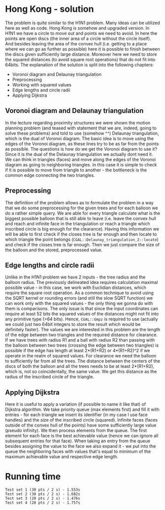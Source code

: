 # Hong Kong - solution
The problem is quite similar to the H1N1 problem. Many ideas can be utilized here as well as code. Hong Kong is somehow and upgraded version. In H1N1 we have a circle to move out and points we need to avoid. In here the points are open discs (the inner area of a circle without the circle itself). And besides leaving the area of the convex hull (i.e. getting to a place where we can go as further as possible) here it is possible to finish between the discs given sufficiently large distance. Moreover here we need to store the squared distances (to avoid square root operations) that do not fit into 64bits. The explanation of the solution is split into the following chapters:
- Voronoi diagram and Delaunay triangulation
- Preprocessing
- Working with squared values
- Edge lengths and circle radii
- Applying Dijkstra

## Voronoi diagram and Delaunay triangulation
In the lecture regarding proximity structures we were shown the motion planning problem (and teased with statement that we are, indeed, going to solve these problems) and told to use (somehow ^^) Delaunay triangulation, which is the dual of Voronoi diagram. The basic idea is to move using the edges of the Voronoi diagram, as these lines try to be as far from the points as possible. The questions is how do we get the Voronoi diagram to use it? Since it is the dual of the Delaunay triangulation we actually dont need it. We can think in triangles (faces) and move along the edges of the Voronoi diagram as going to neighboring triangles. In this case it is simple to check if it is possible to move from triangle to another - the bottleneck is the common edge connecting the two triangles.

## Preprocessing
The definition of the problem allows as to formulate the problem in a way that we do some preprocessing for the given trees and for each balloon we do a rather simple query. We are able for every triangle calculate what is the biggest possible balloon that is still able to leave (i.e. leave the convex hull and reach and infinite face in the triangulation or reach a triangle which inscribed circle is big enough for the clearance). Having this information we will be able to first check if the closes tree is far enough and then locate to which triangle the point belongs (`CGAL::Delaunay_triangulation_2::locate`) and check if the closes tree is far enough. Then we just compare the size of the balloon and the stored, preprocessed value.

## Edge lengths and circle radii
Unlike in the H1N1 problem we have 2 inputs - the tree radius and the balloon radius. The previously delineated idea requires calculation maximal possible value - in this case, we work with Euclidian distances, which require the square root operation. As a common technique to avoid using the SQRT kernel or rounding errors (and still the slow SQRT function) we can work only with the squared values - the only thing we gonna do with them is comparisons. The only issue is that since the input coordinates can require at least 52 bits the squared values of the distances might not fit into any primitive type (>64 bits). Hence, `CGAL::Gmpz` is required to use (actually we could just two 64bit integers to store the result which would be definitely faster).
The values we are interested in this problem are the length of the edge between two triangles and the required distance for clearance. If we have trees with radius R1 and a ball with radius R2 than passing with the balloon between two trees (crossing the edge between two triangles) is possible if the edge has length at least 2*(R1+R2) or 4*(R1+R2)^2 if we operate in the realm of squared values. For clearance we need the balloon to sufficiently far from all the trees. The distance between the centers of the discs of both the balloon and all the trees needs to be at least 2*(R1+R2), which is, not so coincidentally, the same value. We get this distance as the radius of the inscribed circle of the triangle.

## Applying Dijkstra
Here it is useful to apply a variation (if possible to name it like that) of Dijkstra algorithm. We take priority queue (max elements first) and fill it with entries - for each triangle we insert its identifier (in my case I use face handles) and the size of the inscribed circle (squared). Infinite faces (faces outside of the convex hull of the points) have some sufficiently large value (pseudo infinity). We then process elements from the queue. The first element for each face is the best achievable value (hence we can ignore all subsequent entries for that face). When taking an entry from the queue besides assigning the value to the face we also expand it - we put into the queue the neighboring faces with values that's equal to minimum of the maximum achievable value and respective edge length.

# Running time
    Test set 1 (30 pts / 2 s) - 1.553s
    Test set 2 (30 pts / 2 s) - 1.682s
    Test set 3 (20 pts / 2 s) - 1.476s
    Test set 4 (20 pts / 2 s) - 1.757s
